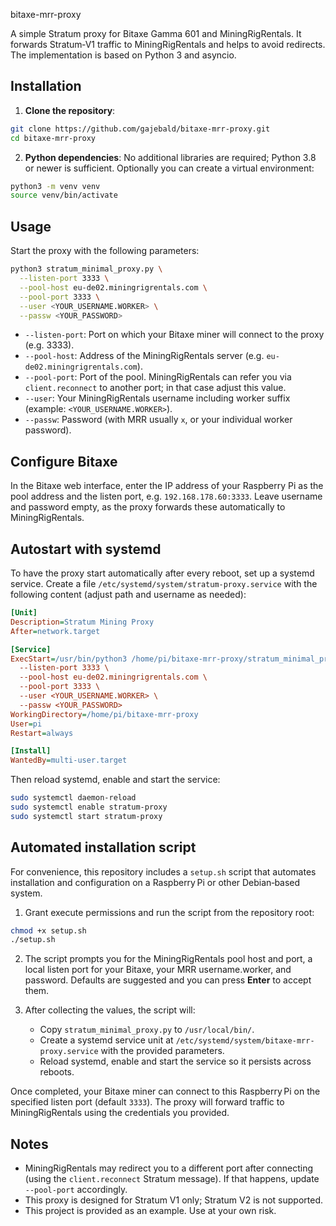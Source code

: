 bitaxe-mrr-proxy

A simple Stratum proxy for Bitaxe Gamma 601 and MiningRigRentals. It forwards Stratum‑V1 traffic to MiningRigRentals and helps to avoid redirects. The implementation is based on Python 3 and asyncio.

## Installation

1. **Clone the repository**:

```bash
git clone https://github.com/gajebald/bitaxe-mrr-proxy.git
cd bitaxe-mrr-proxy
```

2. **Python dependencies**: No additional libraries are required; Python 3.8 or newer is sufficient. Optionally you can create a virtual environment:

```bash
python3 -m venv venv
source venv/bin/activate
```

## Usage

Start the proxy with the following parameters:

```bash
python3 stratum_minimal_proxy.py \
  --listen-port 3333 \
  --pool-host eu-de02.miningrigrentals.com \
  --pool-port 3333 \
  --user <YOUR_USERNAME.WORKER> \
  --passw <YOUR_PASSWORD>
```

- `--listen-port`: Port on which your Bitaxe miner will connect to the proxy (e.g. 3333).
- `--pool-host`: Address of the MiningRigRentals server (e.g. `eu-de02.miningrigrentals.com`).
- `--pool-port`: Port of the pool. MiningRigRentals can refer you via `client.reconnect` to another port; in that case adjust this value.
- `--user`: Your MiningRigRentals username including worker suffix (example: `<YOUR_USERNAME.WORKER>`).
- `--passw`: Password (with MRR usually `x`, or your individual worker password).

## Configure Bitaxe

In the Bitaxe web interface, enter the IP address of your Raspberry Pi as the pool address and the listen port, e.g. `192.168.178.60:3333`. Leave username and password empty, as the proxy forwards these automatically to MiningRigRentals.

## Autostart with systemd

To have the proxy start automatically after every reboot, set up a systemd service. Create a file `/etc/systemd/system/stratum-proxy.service` with the following content (adjust path and username as needed):

```ini
[Unit]
Description=Stratum Mining Proxy
After=network.target

[Service]
ExecStart=/usr/bin/python3 /home/pi/bitaxe-mrr-proxy/stratum_minimal_proxy.py \
  --listen-port 3333 \
  --pool-host eu-de02.miningrigrentals.com \
  --pool-port 3333 \
  --user <YOUR_USERNAME.WORKER> \
  --passw <YOUR_PASSWORD>
WorkingDirectory=/home/pi/bitaxe-mrr-proxy
User=pi
Restart=always

[Install]
WantedBy=multi-user.target
```

Then reload systemd, enable and start the service:

```bash
sudo systemctl daemon-reload
sudo systemctl enable stratum-proxy
sudo systemctl start stratum-proxy
```

## Automated installation script

For convenience, this repository includes a `setup.sh` script that automates installation and configuration on a Raspberry Pi or other Debian‑based system.

1. Grant execute permissions and run the script from the repository root:

```bash
chmod +x setup.sh
./setup.sh
```

2. The script prompts you for the MiningRigRentals pool host and port, a local listen port for your Bitaxe, your MRR username.worker, and password. Defaults are suggested and you can press **Enter** to accept them.

3. After collecting the values, the script will:
   - Copy `stratum_minimal_proxy.py` to `/usr/local/bin/`.
   - Create a systemd service unit at `/etc/systemd/system/bitaxe-mrr-proxy.service` with the provided parameters.
   - Reload systemd, enable and start the service so it persists across reboots.

Once completed, your Bitaxe miner can connect to this Raspberry Pi on the specified listen port (default `3333`). The proxy will forward traffic to MiningRigRentals using the credentials you provided.

## Notes

- MiningRigRentals may redirect you to a different port after connecting (using the `client.reconnect` Stratum message). If that happens, update `--pool-port` accordingly.
- This proxy is designed for Stratum V1 only; Stratum V2 is not supported.
- This project is provided as an example. Use at your own risk.
